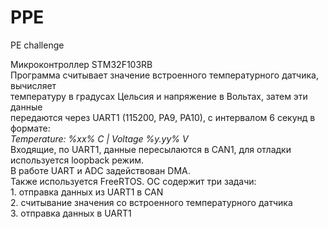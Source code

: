 # PPE
PE challenge

Микроконтроллер STM32F103RB  
Программа считывает значение встроенного температурного датчика, вычисляет   
температуру в градусах Цельсия и напряжение в Вольтах, затем эти данные  
передаются через UART1 (115200, PA9, PA10), с интервалом 6 секунд в формате:  
*Temperature: %xx% C | Voltage %y.yy% V*  
Входящие, по UART1, данные пересылаются в CAN1, для отладки используется loopback режим.  
В работе UART и ADC задействован DMA.  
Также используется FreeRTOS. ОС содержит три задачи:  
1\. отправка данных из UART1 в CAN  
2\. считывание значения со встроенного температурного датчика  
3\. отправка данных в UART1  
